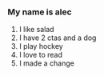 ### My name is alec
1. I like salad
1. I have 2 ctas and a dog
1. I play hockey
1. I love to read
1. I made a change